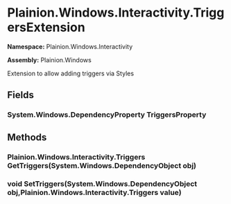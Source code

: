 
# Plainion.Windows.Interactivity.TriggersExtension

**Namespace:** Plainion.Windows.Interactivity

**Assembly:** Plainion.Windows

Extension to allow adding triggers via Styles


## Fields

### System.Windows.DependencyProperty TriggersProperty


## Methods

### Plainion.Windows.Interactivity.Triggers GetTriggers(System.Windows.DependencyObject obj)

### void SetTriggers(System.Windows.DependencyObject obj,Plainion.Windows.Interactivity.Triggers value)
